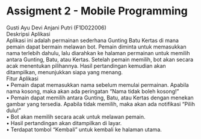 # Assigment 2 - Mobile Programming
Gusti Ayu Devi Anjani Putri (F1D022006)  
Deskripsi Aplikasi  
Aplikasi ini adalah permainan sederhana Gunting Batu Kertas di mana pemain dapat bermain melawan bot. Pemain diminta untuk memasukkan nama terlebih dahulu, lalu diarahkan ke halaman permainan untuk memilih antara Gunting, Batu, atau Kertas. Setelah pemain memilih, bot akan secara acak menentukan pilihannya. Hasil pertandingan kemudian akan ditampilkan, menunjukkan siapa yang menang.  
Fitur Aplikasi  
•	Pemain dapat memasukkan nama sebelum memulai permainan. Apabila nama kosong, maka akan ada peringatan “Nama tidak boleh kosong!”  
•	Pemain dapat memilih antara Gunting, Batu, atau Kertas dengan menekan gambar yang tersedia. Apabila tidak memilih, maka akan ada notifikasi “Pilih dulu!”  
•	Bot akan memilih secara acak untuk melawan pemain.  
•	Hasil pertandingan akan ditampilkan di layar.  
•	Terdapat tombol “Kembali” untuk kembali ke halaman utama.  
